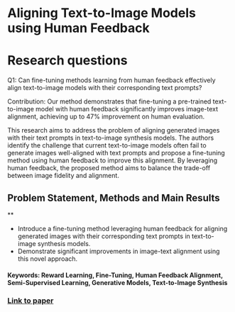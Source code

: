 # Aligning Text-to-Image Models using Human Feedback

# Research questions
Q1: Can fine-tuning methods learning from human feedback effectively align text-to-image models with their corresponding text prompts?

Contribution: Our method demonstrates that fine-tuning a pre-trained text-to-image model with human feedback significantly improves image-text alignment, achieving up to 47% improvement on human evaluation. 

This research aims to address the problem of aligning generated images with their text prompts in text-to-image synthesis models. The authors identify the challenge that current text-to-image models often fail to generate images well-aligned with text prompts and propose a fine-tuning method using human feedback to improve this alignment. By leveraging human feedback, the proposed method aims to balance the trade-off between image fidelity and alignment.

## Problem Statement, Methods and Main Results
**
* Introduce a fine-tuning method leveraging human feedback for aligning generated images with their corresponding text prompts in text-to-image synthesis models.
* Demonstrate significant improvements in image-text alignment using this novel approach.

#### Keywords: Reward Learning, Fine-Tuning, Human Feedback Alignment, Semi-Supervised Learning, Generative Models, Text-to-Image Synthesis


### [Link to paper](https://arxiv.org/abs/2302.12192)
        